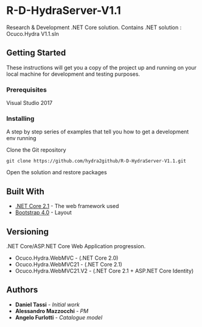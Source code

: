 # R-D-HydraServer-V1.1

Research & Development .NET Core solution. 
Contains .NET solution : Ocuco.Hydra V1.1.sln

## Getting Started

These instructions will get you a copy of the project up and running on your local machine for development and testing purposes. 

### Prerequisites

Visual Studio 2017

### Installing

A step by step series of examples that tell you how to get a development env running

Clone the Git repository 

```
git clone https://github.com/hydra2github/R-D-HydraServer-V1.1.git
```

Open the solution and restore packages

## Built With

* [.NET Core 2.1](https://github.com/dotnet/core/) - The web framework used
* [Bootstrap 4.0](https://getbootstrap.com/) - Layout


## Versioning

.NET Core/ASP.NET Core Web Application progression. 

* Ocuco.Hydra.WebMVC - (.NET Core 2.0)
* Ocuco.Hydra.WebMVC21 - (.NET Core 2.1)
* Ocuco.Hydra.WebMVC21.V2 - (.NET Core 2.1 + ASP.NET Core Identity)

## Authors

* **Daniel Tassi** - *Initial work*
* **Alessandro Mazzocchi** - *PM*
* **Angelo Furlotti** - *Catalogue model*
